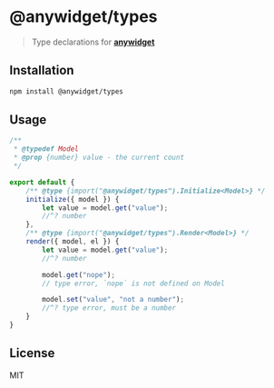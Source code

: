 # @anywidget/types

> Type declarations for [**anywidget**](https://anywidget.dev)

## Installation

```sh
npm install @anywidget/types
```

## Usage

```javascript
/**
 * @typedef Model
 * @prop {number} value - the current count
 */

export default {
	/** @type {import("@anywidget/types").Initialize<Model>} */
	initialize({ model }) {
		let value = model.get("value");
		//^? number
	},
	/** @type {import("@anywidget/types").Render<Model>} */
	render({ model, el }) {
		let value = model.get("value");
		//^? number

		model.get("nope");
		// type error, `nope` is not defined on Model

		model.set("value", "not a number");
		//^? type error, must be a number
	}
}
```

## License

MIT
